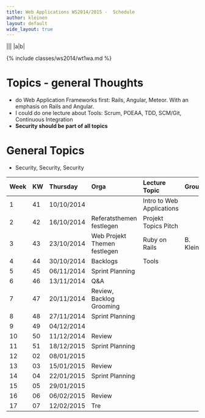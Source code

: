 ```yaml
---
title: Web Applications WS2014/2015 -  Schedule
author: kleinen
layout: default
wide_layout: true
---
```

|||
|a|b|

{% include classes/ws2014/wt1wa.md %}


Topics - general Thoughts
===================

* do Web Application Frameworks first: Rails, Angular, Meteor. With an emphasis on Rails and Angular.
* I could do one lecture about Tools: Scrum, POEAA, TDD, SCM/Git, Continuous Integration
* **Security should be part of all topics**



General Topics
===================
- Security, Security, Security

| Week | KW | Thursday   | Orga                         | Lecture Topic             | Group      | Source                                                          |
|:-----|:---|:-----------|:-----------------------------|:--------------------------|:-----------|:----------------------------------------------------------------|
| 1    | 41 | 10/10/2014 |                              | Intro to Web Applications |            | [bentobox](https://github.com/htw-imi-webapplications/bentobox) |
| 2    | 42 | 16/10/2014 | Referatsthemen festlegen     | Projekt Topics Pitch      |            |                                                                 |
| 3    | 43 | 23/10/2014 | Web Projekt Themen festlegen | Ruby on Rails             | B. Kleinen |                                                                 |
| 4    | 44 | 30/10/2014 | Backlogs                     | Tools                     |            |                                                                 |
| 5    | 45 | 06/11/2014 | Sprint Planning              |                           |            |                                                                 |
| 6    | 46 | 13/11/2014 | Q&A                          |                           |            |                                                                 |
| 7    | 47 | 20/11/2014 | Review, Backlog Grooming     |                           |            |                                                                 |
| 8    | 48 | 27/11/2014 | Sprint Planning              |                           |            |                                                                 |
| 9    | 49 | 04/12/2014 |                              |                           |            |                                                                 |
| 10   | 50 | 11/12/2014 | Review                       |                           |            |                                                                 |
| 11   | 51 | 18/12/2015 | Sprint Planning              |                           |            |                                                                 |
| 12   | 02 | 08/01/2015 |                              |                           |            |                                                                 |
| 13   | 03 | 15/01/2015 | Review                       |                           |            |                                                                 |
| 14   | 04 | 22/01/2015 | Sprint Planning              |                           |            |                                                                 |
| 15   | 05 | 29/01/2015 |                              |                           |            |                                                                 |
| 16   | 06 | 06/02/2015 | Review                       |                           |            |                                                                 |
| 17   | 07 | 12/02/2015 | Tre                          |                           |            |                                                                 |
